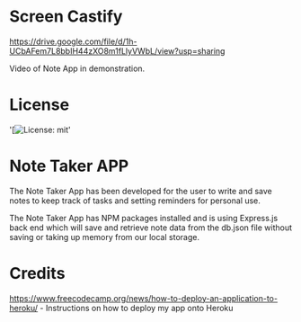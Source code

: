 # Screen Castify 
https://drive.google.com/file/d/1h-UCbAFem7L8bbIH44zXO8m1fLlyVWbL/view?usp=sharing

Video of Note App in demonstration.

# License
'[![License: mit](https://img.shields.io/badge/License-MIT-yellow.svg])'

# Note Taker APP
The Note Taker App has been developed for the user to write and save notes to keep track of tasks and setting reminders for personal use. 

The Note Taker App has NPM packages installed and is using Express.js back end which will save and retrieve note data from the db.json file without saving or taking up memory from our local storage.

# Credits
https://www.freecodecamp.org/news/how-to-deploy-an-application-to-heroku/ -  Instructions on how to deploy my app onto Heroku



